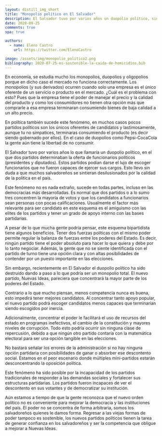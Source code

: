 ```yaml
---
layout: distill_img_short
title: "Monopolio político en El Salvador"
description: El Salvador tuvo por varios años un duopolio político, sin embargo, eso ha terminado. ¿Qué consecuencias tiene esto para la democracia? 
date: 2020-09-25
comments: true
spa: true

authors:
  - name: Eleno Castro
    url: https://twitter.com/ElenoCastro

image: /assets/img/monopolio_politico2.png
bibliography: 2020-07-25-es-sostenible-la-caida-de-homicidios.bib
---
```

<p class="first-p"><span class="first-word">E</span>n economía, se estudia mucho los monopolios, duopolios y oligopolios porque en dicho caso el mercado no funciona correctamente. Los monopolios (y sus derivados) ocurren cuando solo una empresa es el único oferente de un servicio o producto en el mercado. ¿Cuál es el problema con esto? Pues que la empresa tiene el poder de manejar el precio y la calidad del producto y como los consumidores no tienen otra opción más que comprarle a esa empresa terminaran consumiendo bienes de baja calidad a un alto precio.</p>

En política también sucede este fenómeno, en muchos casos pocos partidos políticos son los únicos oferentes de candidatos y lastimosamente, aunque tu no simpatices, terminaras consumiendo el producto (es decir siendo gobernado por ellos). En el caso de duopolios como Pepsi-CocaCola la gente aún tiene la libertad de no consumir.

El Salvador tuvo por varios años lo que llamaría un duopolio político, en el que dos partidos determinaban la oferta de funcionarios políticos (presidentes y diputados). Estos partidos podían darse el lujo de escoger funcionarios que no fueron capaces de ejercer sus cargos. Esto llevo sin duda a que muchos salvadoreños se sintieran desilusionados por la calidad de la política en el país.

Este fenómeno no es nada extraño, sucede en todas partes, incluso en las democracias más desarrolladas. Es normal que dos partidos o a lo sumo tres concentren la mayoría de votos y que los candidatos a funcionarios sean personas con pocas calificaciones. Usualmente el factor más relevante para ser candidato en este esquema es el amiguismo con las elites de los partidos y tener un grado de apoyo interno con las bases partidarias.

A pesar de lo que mucha gente podría pensar, este esquema bipartidista tiene algunos beneficios. Tener dos fuerzas políticas con el mismo poder permite regular la balanza de fuerzas entre los poderes del Estado. Es decir, ningún partido tiene el poder absoluto para hacer lo que quiera y debe por lo tanto negociar. Además, la gente que no se siente identificada con el partido de turno tiene una opción clara y con altas posibilidades de contender por un puesto importante en las elecciones.

Sin embargo, recientemente en El Salvador el duopolio político ha sido destruido dando a paso a lo que podría ser un monopolio total. El nuevo partido, Nuevas Ideas, pareciera que concentrará la mayor parte de los poderes del Estado.

Contrario a lo que mucho piensan, menos competencia nunca es buena, esto impedirá tener mejores candidatos. Al concentrar tanto apoyo popular, el nuevo partido podrá escoger candidatos menos capaces que terminarían siendo escogidos por inercia.

Adicionalmente, concentrar el poder le facilitará el uso de recursos del estado en programas inefectivos, el cambio de la constitución y mayores niveles de corrupción. Todo esto podría ocurrir sin ninguna clase de repercusión, debido a que ningún otro partido contaría con la matemática electoral para ser una opción tangible en las elecciones.

No bastará señalar los errores de la administración si no hay ninguna opción partidaria con posibilidades de ganar o absorber ese descontento social. Estamos en el peor escenario donde múltiples mini-partidos estarán desconcentrando la oposición política.

Este fenómeno ha sido posible por la incapacidad de los partidos tradicionales de responder a las demandas sociales y fortalecer sus estructuras partidarias. Los partidos fueron incapaces de ver el descontento en sus votantes y de democratizar su institución.

Aún estamos a tiempo de que la gente reconozca que el nuevo orden político no es conveniente para mejorar la democracia y las instituciones del país. El poder no se concentra de forma arbitraria, somos los salvadoreños quienes le damos forma. Regresar a las viejas formas de poder tampoco es sostenible, los nuevos partidos políticos tienen la tarea de generar confianza en los salvadoreños y ser la competencia que obligue a mejorar a Nuevas Ideas.
